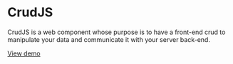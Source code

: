 # CrudJS

CrudJS is a web component whose purpose is to have a front-end crud to manipulate your data and communicate it with your server back-end.

[View demo](/demo)
